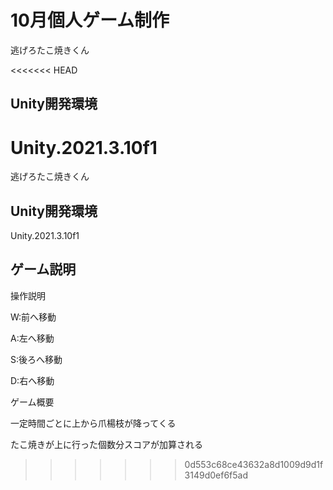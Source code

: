 # 10月個人ゲーム制作
逃げろたこ焼きくん

<<<<<<< HEAD
## Unity開発環境
Unity.2021.3.10f1
=======
逃げろたこ焼きくん
## Unity開発環境
Unity.2021.3.10f1
## ゲーム説明
操作説明

W:前へ移動

A:左へ移動

S:後ろへ移動

D:右へ移動

ゲーム概要

一定時間ごとに上から爪楊枝が降ってくる

たこ焼きが上に行った個数分スコアが加算される

>>>>>>> 0d553c68ce43632a8d1009d9d1f3149d0ef6f5ad
